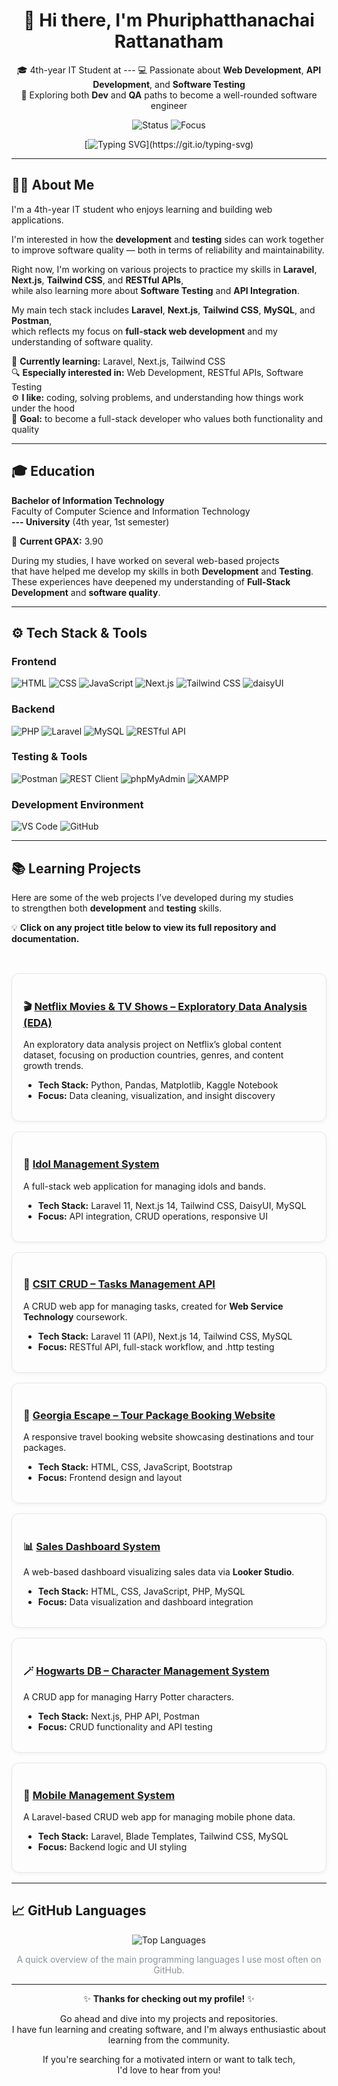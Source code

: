 <div align="center">

# 👋 Hi there, I'm Phuriphatthanachai Rattanatham
🎓 4th-year IT Student at ---
💻 Passionate about **Web Development**, **API Development**, and **Software Testing**  
🚀 Exploring both **Dev** and **QA** paths to become a well-rounded software engineer  

![Status](https://img.shields.io/badge/Status-Internship_Pending-lightgrey?style=for-the-badge)
![Focus](https://img.shields.io/badge/Focus-Web_Development_&_Testing-blue?style=for-the-badge)


[![Typing SVG](https://readme-typing-svg.demolab.com?font=Fira+Code&pause=1000&color=00BFFF&center=true&vCenter=true&width=650&lines=Web+Development+%7C+API+Development+%7C+Software+Testing;Always+learning+and+building+better+software!)](https://git.io/typing-svg)

</div>

---

## 👨‍💻 About Me  

I'm a 4th-year IT student who enjoys learning and building web applications.  

I'm interested in how the **development** and **testing** sides can work together  
to improve software quality — both in terms of reliability and maintainability.  

Right now, I'm working on various projects to practice my skills in **Laravel**, **Next.js**, **Tailwind CSS**, and **RESTful APIs**,  
while also learning more about **Software Testing** and **API Integration**.  

My main tech stack includes **Laravel**, **Next.js**, **Tailwind CSS**, **MySQL**, and **Postman**,  
which reflects my focus on **full-stack web development** and my understanding of software quality.  

🌱 **Currently learning:** Laravel, Next.js, Tailwind CSS  
🔍 **Especially interested in:** Web Development, RESTful APIs, Software Testing  
⚙️ **I like:** coding, solving problems, and understanding how things work under the hood  
🧩 **Goal:** to become a full-stack developer who values both functionality and quality  

---

## 🎓 Education  

**Bachelor of Information Technology**  
Faculty of Computer Science and Information Technology  
**--- University** (4th year, 1st semester)  

🏅 **Current GPAX:** 3.90  

During my studies, I have worked on several web-based projects  
that have helped me develop my skills in both **Development** and **Testing**.  
These experiences have deepened my understanding of **Full-Stack Development** and **software quality**.  

---

## ⚙️ Tech Stack & Tools  

### Frontend  
![HTML](https://img.shields.io/badge/HTML-E34F26?style=for-the-badge&logo=html5&logoColor=white)
![CSS](https://img.shields.io/badge/CSS-1572B6?style=for-the-badge&logo=css3&logoColor=white)
![JavaScript](https://img.shields.io/badge/JavaScript-F7DF1E?style=for-the-badge&logo=javascript&logoColor=000)
![Next.js](https://img.shields.io/badge/Next.js-000000?style=for-the-badge&logo=nextdotjs&logoColor=white)
![Tailwind CSS](https://img.shields.io/badge/Tailwind_CSS-38B2AC?style=for-the-badge&logo=tailwind-css)
![daisyUI](https://img.shields.io/badge/daisyUI-4E46E5?style=for-the-badge&logo=tailwind-css)

### Backend  
![PHP](https://img.shields.io/badge/PHP-777BB4?style=for-the-badge&logo=php)
![Laravel](https://img.shields.io/badge/Laravel-FF2D20?style=for-the-badge&logo=laravel)
![MySQL](https://img.shields.io/badge/MySQL-005C84?style=for-the-badge&logo=mysql&logoColor=white)
![RESTful API](https://img.shields.io/badge/RESTful_API-02569B?style=for-the-badge&logo=fastapi&logoColor=white)

### Testing & Tools  
![Postman](https://img.shields.io/badge/Postman-FF6C37?style=for-the-badge&logo=postman)
![REST Client](https://img.shields.io/badge/REST_Client-0A66C2?style=for-the-badge&logo=visualstudiocode&logoColor=white)
![phpMyAdmin](https://img.shields.io/badge/phpMyAdmin-6C78AF?style=for-the-badge)
![XAMPP](https://img.shields.io/badge/XAMPP-FB7A24?style=for-the-badge&logo=xampp)

### Development Environment  
![VS Code](https://img.shields.io/badge/VS_Code-007ACC?style=for-the-badge&logo=visual-studio-code)
![GitHub](https://img.shields.io/badge/GitHub-181717?style=for-the-badge&logo=github)

---

## 📚 Learning Projects  

Here are some of the web projects I’ve developed during my studies  
to strengthen both **development** and **testing** skills.  

💡 **Click on any project title below to view its full repository and documentation.**

<br>

<div align="left">

<div style="border:1px solid #e5e7eb; border-radius:12px; padding:18px; margin:16px 0; box-shadow:0 2px 6px rgba(0,0,0,0.05);">
  <h3>🎬 <a href="https://github.com/ctrlfaith/netflix-eda">Netflix Movies & TV Shows – Exploratory Data Analysis (EDA)</a></h3>
  <p>An exploratory data analysis project on Netflix’s global content dataset, 
     focusing on production countries, genres, and content growth trends.</p>
  <ul>
    <li><strong>Tech Stack:</strong> Python, Pandas, Matplotlib, Kaggle Notebook</li>
    <li><strong>Focus:</strong> Data cleaning, visualization, and insight discovery</li>
  </ul>
</div>

<div style="border:1px solid #e5e7eb; border-radius:12px; padding:18px; margin:16px 0; box-shadow:0 2px 6px rgba(0,0,0,0.05);">
  <h3>🎤 <a href="https://github.com/ctrlfaith/Idol-Management-System">Idol Management System</a></h3>
  <p>A full-stack web application for managing idols and bands.</p>
  <ul>
    <li><strong>Tech Stack:</strong> Laravel 11, Next.js 14, Tailwind CSS, DaisyUI, MySQL</li>
    <li><strong>Focus:</strong> API integration, CRUD operations, responsive UI</li>
  </ul>
</div>

<div style="border:1px solid #e5e7eb; border-radius:12px; padding:18px; margin:16px 0; box-shadow:0 2px 6px rgba(0,0,0,0.05);">
  <h3>🧩 <a href="https://github.com/ctrlfaith/CSIT-NEXT-LARAVEL">CSIT CRUD – Tasks Management API</a></h3>
  <p>A CRUD web app for managing tasks, created for <strong>Web Service Technology</strong> coursework.</p>
  <ul>
    <li><strong>Tech Stack:</strong> Laravel 11 (API), Next.js 14, Tailwind CSS, MySQL</li>
    <li><strong>Focus:</strong> RESTful API, full-stack workflow, and .http testing</li>
  </ul>
</div>

<div style="border:1px solid #e5e7eb; border-radius:12px; padding:18px; margin:16px 0; box-shadow:0 2px 6px rgba(0,0,0,0.05);">
  <h3>🧳 <a href="https://github.com/ctrlfaith/georgia-escape">Georgia Escape – Tour Package Booking Website</a></h3>
  <p>A responsive travel booking website showcasing destinations and tour packages.</p>
  <ul>
    <li><strong>Tech Stack:</strong> HTML, CSS, JavaScript, Bootstrap</li>
    <li><strong>Focus:</strong> Frontend design and layout</li>
  </ul>
</div>

<div style="border:1px solid #e5e7eb; border-radius:12px; padding:18px; margin:16px 0; box-shadow:0 2px 6px rgba(0,0,0,0.05);">
  <h3>📊 <a href="https://github.com/ctrlfaith/sales-dashboard-system">Sales Dashboard System</a></h3>
  <p>A web-based dashboard visualizing sales data via <strong>Looker Studio</strong>.</p>
  <ul>
    <li><strong>Tech Stack:</strong> HTML, CSS, JavaScript, PHP, MySQL</li>
    <li><strong>Focus:</strong> Data visualization and dashboard integration</li>
  </ul>
</div>

<div style="border:1px solid #e5e7eb; border-radius:12px; padding:18px; margin:16px 0; box-shadow:0 2px 6px rgba(0,0,0,0.05);">
  <h3>🪄 <a href="https://github.com/ctrlfaith/hogwarts-db">Hogwarts DB – Character Management System</a></h3>
  <p>A CRUD app for managing Harry Potter characters.</p>
  <ul>
    <li><strong>Tech Stack:</strong> Next.js, PHP API, Postman</li>
    <li><strong>Focus:</strong> CRUD functionality and API testing</li>
  </ul>
</div>

<div style="border:1px solid #e5e7eb; border-radius:12px; padding:18px; margin:16px 0; box-shadow:0 2px 6px rgba(0,0,0,0.05);">
  <h3>📱 <a href="https://github.com/ctrlfaith/mobile_management_system">Mobile Management System</a></h3>
  <p>A Laravel-based CRUD web app for managing mobile phone data.</p>
  <ul>
    <li><strong>Tech Stack:</strong> Laravel, Blade Templates, Tailwind CSS, MySQL</li>
    <li><strong>Focus:</strong> Backend logic and UI styling</li>
  </ul>
</div>

</div>

---

## 📈 GitHub Languages  

<div align="center">

![Top Languages](https://github-readme-stats.vercel.app/api/top-langs/?username=ctrlfaith&layout=donut&theme=github_dark&hide_border=true&title_color=00BFFF&text_color=E6EDF3&icon_color=00BFFF&bg_color=0d1117)

<p style="font-size:14px; color:#8b949e;">A quick overview of the main programming languages I use most often on GitHub.</p>

</div>

---

<div align="center">

✨ **Thanks for checking out my profile!** ✨  

Go ahead and dive into my projects and repositories.  
I have fun learning and creating software, and I'm always enthusiastic about learning from the community.  

If you're searching for a motivated intern or want to talk tech,  
I'd love to hear from you!  

</div>
